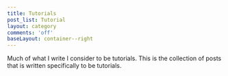```yaml
---
title: Tutorials
post_list: Tutorial
layout: category
comments: 'off'
baseLayout: container--right
---
```


Much of what I write I consider to be tutorials. This is the collection of posts that is written specifically to be tutorials.
